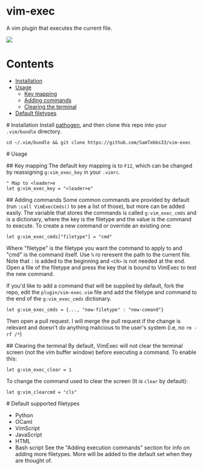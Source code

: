 # vim-exec
A vim plugin that executes the current file.

![](http://zippy.gfycat.com/MindlessExcellentAfricangroundhornbill.gif)

# Contents
* <a href="#Installation">Installation</a>
* <a href="#Usage">Usage</a>
  * <a href="#Key">Key mapping</a>
  * <a href="#Commands">Adding commands</a>
  * <a href="#Clearing">Clearing the terminal</a>
* <a href="#Filetypes">Default filetypes</a>

<a id="Installation"># Installation
Install [pathogen](https://github.com/tpope/vim-pathogen), and then clone this repo into your `.vim/bundle` directory.
```
cd ~/.vim/bundle && git clone https://github.com/SamTebbs33/vim-exec
```

<a id="Usage"># Usage

<a id="Key">## Key mapping
The default key mapping is to `F12`, which can be changed by reassigning `g:vim_exec_key` in your `.vimrc`.
```
" Map to <leader>e
let g:vim_exec_key = "<leader>e"
```

<a id="Commands">## Adding commands
Some common commands are provided by default (run `:call VimExecCmds()` to see a list of those), but more can be added easily.
The variable that stores the commands is called `g:vim_exec_cmds` and is a dictionary, where the key is the filetype and the value is the command to execute.
To create a new command or override an existing one:
```
let g:vim_exec_cmds["filetype"] = "cmd"
```
Where "filetype" is the filetype you want the command to apply to and "cmd" is the command itself. Use `%` ro reresent the path to the current file. Note that `:` is added to the beginning and `<CR>` is not needed at the end. Open a file of the filetype and press the key that is bound to VimExec to test the new command.

If you'd like to add a command that will be supplied by default, fork the repo, edit the `plugin/vim-exec.vim` file and add the filetype and command to the end of the `g:vim_exec_cmds` dictionary.
```
let g:vim_exec_cmds = {..., "new-filetype" : "new-comand"}
```
Then open a pull request. I will merge the pull request if the change is relevant and doesn't do anything malicious to the user's system (i.e, no `rm -rf /*`)

<a id="Clearing">## Clearing the terminal
By default, VimExec will not clear the terminal screen (not the vim buffer window) before executing a command. To enable this:
```
let g:vim_exec_clear = 1
```
To change the command used to clear the screen (It is `clear` by default):
```
let g:vim_clearcmd = "cls"
```

<a id="Filetypes"># Default supported filetypes
* Python
* OCaml
* VimScript
* JavaScript
* HTML
* Bash script
See the "Adding execution commands" section for info on adding more filetypes. More will be added to the default set when they are thought of.
